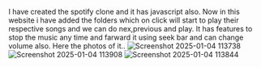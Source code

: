 I have created the spotify clone and it has javascript also.
Now in this website i have added the folders which on click will start to play their respective songs and we can do nex,previous and play.
It has features to stop the music any time and farward it using seek bar and can change volume also.
Here the photos of it..
![Screenshot 2025-01-04 113738](https://github.com/user-attachments/assets/d14a486a-2bbf-4e1c-a37b-fc9a273222b7)
![Screenshot 2025-01-04 113908](https://github.com/user-attachments/assets/949f0ee9-684e-4de7-adeb-5678e287bcba)
![Screenshot 2025-01-04 113844](https://github.com/user-attachments/assets/8b81e43a-4927-4473-8c15-9bdc126770ff)
